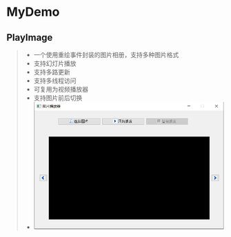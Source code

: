 # MyDemo

## PlayImage

> - 一个使用重绘事件封装的图片相册，支持多种图片格式
> - 支持幻灯片播放
> - 支持多路更新
> - 支持多线程访问
> - 可复用为视频播放器
> - 支持图片前后切换
> - ![image-20231127142726761](readme.assets/image-20231127142726761.png)